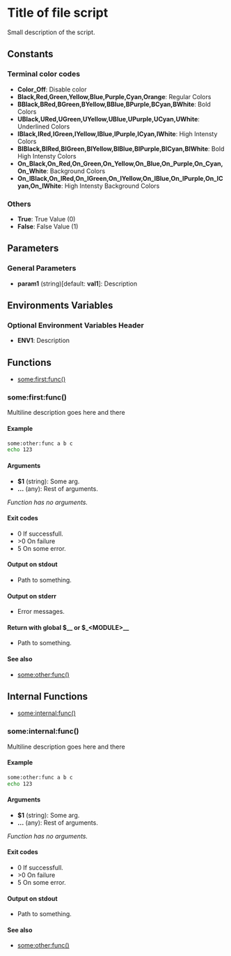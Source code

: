 # Title of file script

Small description of the script.

## Constants

### Terminal color codes
* **Color_Off**: Disable color
* **Black,Red,Green,Yellow,Blue,Purple,Cyan,Orange**: Regular Colors
* **BBlack,BRed,BGreen,BYellow,BBlue,BPurple,BCyan,BWhite**: Bold Colors
* **UBlack,URed,UGreen,UYellow,UBlue,UPurple,UCyan,UWhite**: Underlined Colors
* **IBlack,IRed,IGreen,IYellow,IBlue,IPurple,ICyan,IWhite**: High Intensty Colors
* **BIBlack,BIRed,BIGreen,BIYellow,BIBlue,BIPurple,BICyan,BIWhite**: Bold High Intensty Colors
* **On_Black,On_Red,On_Green,On_Yellow,On_Blue,On_Purple,On_Cyan,On_White**: Background Colors
* **On_IBlack,On_IRed,On_IGreen,On_IYellow,On_IBlue,On_IPurple,On_ICyan,On_IWhite**: High Intensty Background Colors
### Others
* **True**: True Value (0)
* **False**: False Value (1)


## Parameters

### General Parameters
* **param1** (string)[default: **val1**]: Description


## Environments Variables

### Optional Environment Variables Header
* **ENV1**: Description


## Functions
* [some:first:func()](#somefirstfunc)


### some:first:func()

Multiline description goes here and
there

#### Example

```bash
some:other:func a b c
echo 123
```

#### Arguments

* **$1** (string): Some arg.
* **...** (any): Rest of arguments.

_Function has no arguments._

#### Exit codes

* 0  If successfull.
* \>0 On failure
* 5  On some error.

#### Output on stdout

* Path to something.

#### Output on stderr

* Error messages.

#### Return with global $__ or $_\<MODULE\>__

* Path to something.

#### See also

* [some:other:func()](#some:other:func())



## Internal Functions
* [some:internal:func()](#someinternalfunc)


### some:internal:func()

Multiline description goes here and
there

#### Example

```bash
some:other:func a b c
echo 123
```

#### Arguments

* **$1** (string): Some arg.
* **...** (any): Rest of arguments.

_Function has no arguments._

#### Exit codes

* 0  If successfull.
* \>0 On failure
* 5  On some error.

#### Output on stdout

* Path to something.

#### See also

* [some:other:func()](#some:other:func())



